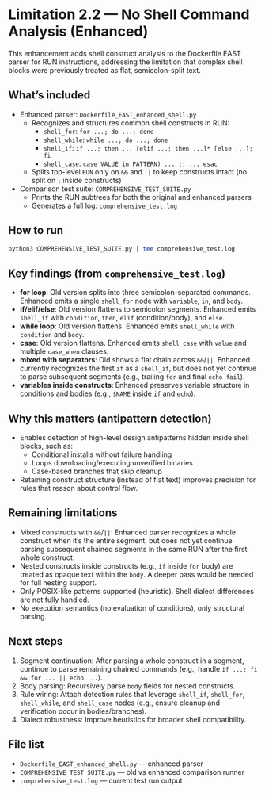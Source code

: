# Limitation 2.2 — No Shell Command Analysis (Enhanced)

This enhancement adds shell construct analysis to the Dockerfile EAST parser for RUN instructions, addressing the limitation that complex shell blocks were previously treated as flat, semicolon-split text.

## What’s included
- Enhanced parser: `Dockerfile_EAST_enhanced_shell.py`
  - Recognizes and structures common shell constructs in RUN:
    - `shell_for`: `for ...; do ...; done`
    - `shell_while`: `while ...; do ...; done`
    - `shell_if`: `if ...; then ... [elif ...; then ...]* [else ...]; fi`
    - `shell_case`: `case VALUE in PATTERN) ... ;; ... esac`
  - Splits top-level `RUN` only on `&&` and `||` to keep constructs intact (no split on `;` inside constructs)
- Comparison test suite: `COMPREHENSIVE_TEST_SUITE.py`
  - Prints the RUN subtrees for both the original and enhanced parsers
  - Generates a full log: `comprehensive_test.log`

## How to run
```bash
python3 COMPREHENSIVE_TEST_SUITE.py | tee comprehensive_test.log
```

## Key findings (from `comprehensive_test.log`)
- **for loop**: Old version splits into three semicolon-separated commands. Enhanced emits a single `shell_for` node with `variable`, `in`, and `body`.
- **if/elif/else**: Old version flattens to semicolon segments. Enhanced emits `shell_if` with `condition`, `then`, `elif` (condition/body), and `else`.
- **while loop**: Old version flattens. Enhanced emits `shell_while` with `condition` and `body`.
- **case**: Old version flattens. Enhanced emits `shell_case` with `value` and multiple `case_when` clauses.
- **mixed with separators**: Old shows a flat chain across `&&`/`||`. Enhanced currently recognizes the first `if` as a `shell_if`, but does not yet continue to parse subsequent segments (e.g., trailing `for` and final `echo fail`).
- **variables inside constructs**: Enhanced preserves variable structure in conditions and bodies (e.g., `$NAME` inside `if` and `echo`).

## Why this matters (antipattern detection)
- Enables detection of high-level design antipatterns hidden inside shell blocks, such as:
  - Conditional installs without failure handling
  - Loops downloading/executing unverified binaries
  - Case-based branches that skip cleanup
- Retaining construct structure (instead of flat text) improves precision for rules that reason about control flow.

## Remaining limitations
- Mixed constructs with `&&`/`||`: Enhanced parser recognizes a whole construct when it’s the entire segment, but does not yet continue parsing subsequent chained segments in the same RUN after the first whole construct.
- Nested constructs inside constructs (e.g., `if` inside `for` body) are treated as opaque text within the `body`. A deeper pass would be needed for full nesting support.
- Only POSIX-like patterns supported (heuristic). Shell dialect differences are not fully handled.
- No execution semantics (no evaluation of conditions), only structural parsing.

## Next steps
1. Segment continuation: After parsing a whole construct in a segment, continue to parse remaining chained commands (e.g., handle `if ...; fi && for ... || echo ...`).
2. Body parsing: Recursively parse `body` fields for nested constructs.
3. Rule wiring: Attach detection rules that leverage `shell_if`, `shell_for`, `shell_while`, and `shell_case` nodes (e.g., ensure cleanup and verification occur in bodies/branches).
4. Dialect robustness: Improve heuristics for broader shell compatibility.

## File list
- `Dockerfile_EAST_enhanced_shell.py` — enhanced parser
- `COMPREHENSIVE_TEST_SUITE.py` — old vs enhanced comparison runner
- `comprehensive_test.log` — current test run output